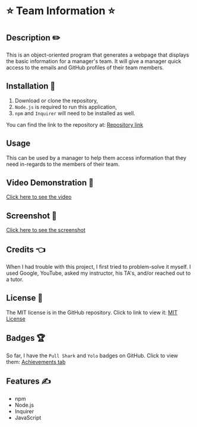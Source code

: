 # ⭐ Team Information ⭐

## Description ✏️

This is an object-oriented program that generates a webpage
that displays the basic information for a manager's team.
It will give a manager quick access to the emails and GitHub
profiles of their team members.

## Installation 🔑

1.  Download or clone the repository,
2.  ```Node.js``` is required to run this application,
3.  ```npm``` and ```Inquirer``` will need to be installed as well.

You can find the link to the repository at:
[Repository link](https://github.com/123sites/Team-Information.git)

## Usage

This can be used by a manager to help them access information that
they need in-regards to the members of their team.

## Video Demonstration 🎯

[Click here to see the video](./Assets/images/Video-Team-Information.mp4)

## Screenshot 🎯

[Click here to see the screenshot](./Assets/images/Screenshot___dist_team.html.png)

## Credits 👈

When I had trouble with this project, I first tried to problem-solve it myself. I used Google, YouTube, asked my instructor, his TA's, and/or reached out to a tutor.

## License 📝

The MIT license is in the GitHub repository.  Click to link to view it:
[MIT License](https://github.com/123sites/Team-Information/blob/main/LICENSE)

## Badges 🏆

So far, I have the `Pull Shark` and `Yolo` badges on GitHub.  Click to view them:
[Achievements tab](https://github.com/123sites?tab=achievements)

## Features ✍

- npm
- Node.js
- Inquirer
- JavaScript
